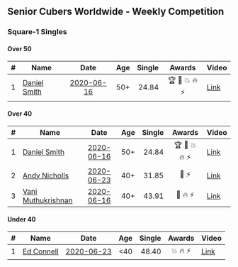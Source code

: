 ## Senior Cubers Worldwide - Weekly Competition
### Square-1 Singles

#### Over 50

| # | Name | Date | Age | Single | Awards | Video |
| :--: | -- | :--: | :--: | --: | :--: | -- |
| 1 | [Daniel Smith](../../persons/daniel_smith.md) | [2020-06-16](2020-06-16.md) | 50+ | 24.84 | 🏆 🥇 💥 🔥 ⚡ | [Link](https://www.facebook.com/events/296087658445428/permalink/301316697922524/) |

#### Over 40

| # | Name | Date | Age | Single | Awards | Video |
| :--: | -- | :--: | :--: | --: | :--: | -- |
| 1 | [Daniel Smith](../../persons/daniel_smith.md) | [2020-06-16](2020-06-16.md) | 50+ | 24.84 | 🏆 🥇 💥 🔥 ⚡ | [Link](https://www.facebook.com/events/296087658445428/permalink/301316697922524/) |
| 2 | [Andy Nicholls](../../persons/andy_nicholls.md) | [2020-06-23](2020-06-23.md) | 40+ | 31.85 | 🥈 ⚡ | [Link](https://www.facebook.com/events/1618516681636159/permalink/1624283784392782/) |
| 3 | [Vani Muthukrishnan](../../persons/vani_muthukrishnan.md) | [2020-06-16](2020-06-16.md) | 40+ | 43.91 | 🥉 🔥 ⚡ | [Link](https://www.facebook.com/events/296087658445428/permalink/298743144846546/) |

#### Under 40

| # | Name | Date | Age | Single | Awards | Video |
| :--: | -- | :--: | :--: | --: | :--: | -- |
| 1 | [Ed Connell](../../persons/ed_connell.md) | [2020-06-23](2020-06-23.md) | <40 | 48.40 | 💥 🔥 ⚡ | [Link](https://www.facebook.com/events/1618516681636159/permalink/1621436411344186/) |


<!-- Global site tag (gtag.js) - Google Analytics -->
<script async src="https://www.googletagmanager.com/gtag/js?id=UA-86348435-3"></script>
<script>window.dataLayer = window.dataLayer || []; function gtag() {dataLayer.push(arguments);} gtag('js', new Date()); gtag('config', 'UA-86348435-3');</script>
